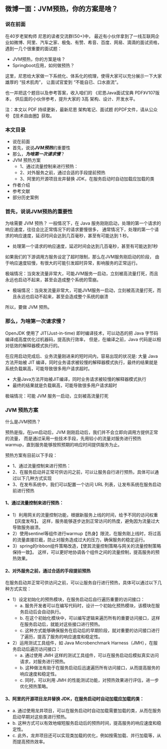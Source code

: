 ## 微博一面：JVM预热，你的方案是啥？

### 说在前面
在40岁老架构师 尼恩的读者交流群(50+)中，
最近有小伙伴拿到了一线互联网企业如微博、阿里、汽车之家、极兔、有赞、希音、百度、网易、滴滴的面试资格，
遇到一几个很重要的面试题：
- JVM预热，你的方案是啥？
- Springboot应用，如何做预热？

这里，尼恩给大家做一下系统化、体系化的梳理，使得大家可以充分展示一下大家雄厚的 “技术肌肉”，
让面试官爱到 “不能自已、口水直流”。

也一并把这个题目以及参考答案，收入咱们的 《尼恩Java面试宝典 PDF》V107版本，
供后面的小伙伴参考，提升大家的 3高 架构、设计、开发水平。

注：本文以 PDF 持续更新，最新尼恩 架构笔记、面试题 的PDF文件，请从公众号 【技术自由圈】获取。

### 本文目录
- 说在前面
- 首先，说说***JVM预热***的重要性
- 那么，***为啥第一次请求慢***？
- JVM 预热方案
    - 1、通过流量控制来进行预热：
    - 2、对外服务之前，通过合适的手段提前预热
    - 3、阿里的开源项目龙井替换 JDK，在服务启动时自动加载应加载的类
- 作者介绍
- 参考文献
- 部分历史案例

### 首先，说说JVM预热的重要性
为啥需要 JVM 预热？
一般情况下，在 Java 服务刚刚启动，处理的第一个请求的响应速度，往往会比正常情况下的请求要慢很多，
通常情况下，处理的第一个请求的响应速度，延迟时间会达到几百毫秒，甚至有可能达到 1 秒。

- 处理第一个请求的响应速度，延迟时间会达到几百毫秒，甚至有可能达到1秒

如果我们的下游调用方服务设定了超时限制，那么在JVM服务刚启动的阶段，
由于响应速度较慢，有很大的可能引发超时异常，影响服务的正常运行。

极端情况：当突发流量非常大，可能JVM服务一启动，立刻被高流量打死，而且永远也启动不起来，甚至会造成整个系统的雪崩。

- 极端情况：当突发流量非常大，可能JVM服务一启动，立刻被高流量打死，而且永远也启动不起来，甚至会造成整个系统的崩溃

所以，要做 JVM 预热。

### 那么，为啥第一次请求慢？
OpenJDK 使用了 JIT(Just-in-time) 即时编译技术，可以动态的把 Java 字节码编译成高度优化过机器码，提高执行效率，
但是，在编译之前，Java 代码是以相对低效的解释器模式执行的。

在应用启动完成后、业务流量刚进来的短时间内，容易出现的状况是:
大量 Java 方法开始被 JIT 编译，同时业务请求被较慢的解释器模式执行，最终的结果就是系统负载飙高，可能导致很多用户请求超时。

- 大量Java方法开始被JIT编译，同时业务请求被较慢的解释器模式执行
- 最终的结果就是负载飙高，可能导致很多用户请求超时

极端情况：可能 JVM 服务一启动，立刻被高流量打死

### JVM 预热方案
什么是JVM预热？

预热是指，在jvm启动后，JVM 刚刚启动后，我们并不会立即向调用方提供正常的流量，
而是通过采用一些技术手段，先用较小的流量对服务进行预热warmup，直到服务能够按照预期的响应时间提供服务为止。

预热方案有目前以下手段：
- 1、通过流量控制来进行预热：
- 2、在服务启动并正常可供访问之前，可以让服务自行进行预热，具体可以通过以下几种方式实现
- 3、在发布系统中，我们可以配置一个访问 URL 列表，让发布系统在服务启动前进行预热

#### 1、通过流量控制来进行预热：
- 1）利用网关的流量控制功能，根据新服务上线的时间，给予不同的访问权重【灰度发布】。
这样，服务能够逐步达到正常访问的热度，避免因为流量过大导致服务崩溃。
- 2）使用sentinel等组件进行warmup【热身】限流，在服务刚上线时，将过高的流量直接拦截，防止对服务造成过大的压力，确保服务的稳定运行。
- 3）spring的ribbon组件策略改造，【使其流量控制策略与网关的流量控制策略保持一致】。
这样，可以更好地协调各个组件之间的流量控制，提高服务的预热效果。

#### 2、对外服务之前，通过合适的手段提前预热
在服务启动并正常可供访问之前，可以让服务自行进行预热，具体可以通过以下几种方式实现：
- 1）设定初始化的预热模块，在服务启动后自行遍历重要的访问接口：
  - a. 服务开发者可以在编写代码时，设计一个初始化预热模块，该模块在服务启动后会自动执行。
  - b. 在这个初始化模块中，可以编写逻辑来遍历所有的重要访问接口，这样在服务启动后，就能对这些接口进行预热。
  - c. 这种方式能够确保服务在启动后的早期阶段，就对重要的访问接口进行了遍历，提高了服务的响应速度和稳定性。
- 2）运用测试工具组件，如 Java Microbenchmark Harness（JMH），在服务启动后遍历访问接口：
  - a. 通过使用 JMH 这样的测试工具组件，可以在服务启动后模拟真实访问请求，对服务进行预热。
  - b. 这种做法有助于在服务启动后迅速遍历所有访问接口，从而提高服务的响应速度和稳定性。
  - c. 同时，可以利用 JMH 的性能测试功能，对预热效果进行评估，进一步优化预热策略。

#### 3、阿里的开源项目龙井替换 JDK，在服务启动时自动加载应加载的类：
- a. 通过使用龙井项目，可以在服务启动时自动加载需要加载的类，从而在服务启动早期对这些类进行预热。
- b. 这种方式可以有效地缩短服务启动后的预热时间，提高服务的响应速度和稳定性。
- c. 此外，龙井项目还可以实现类加载的优化，例如按需加载、并行加载等，从而提高预热效率。
